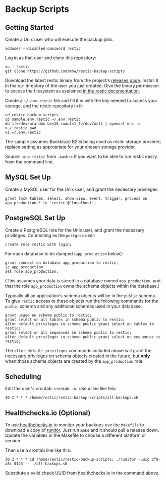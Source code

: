 # Backup Scripts

## Getting Started

Create a Unix user who will execute the backup jobs:

```
adduser --disabled-password restic
```

Log in as that user and clone this repository:

```
su - restic
git clone https://github.com/mhw/restic-backup-scripts
```

Download the latest restic binary from the project's
[releases page](https://github.com/restic/restic/releases/latest).
Install it in the `bin` directory of the user you just created.
Give the binary permission to access the filesystem as explained
[in the restic documentation](https://restic.readthedocs.io/en/stable/080_examples.html#backing-up-your-system-without-running-restic-as-root).

Create a `~/.env.restic` file and fill it in with the key needed to
access your storage, and the restic repository in it:

```
cd restic-backup-scripts
cp sample.env.restic ~/.env.restic
dd if=/dev/urandom bs=15 count=1 2>/dev/null | openssl enc -a >~/.restic.pwd
vi ~/.env.restic
```

The sample assumes Backblaze B2 is being used as restic storage provider;
replace setting as appropriate for your chosen storage provider.

Source `.env.restic` from `.bashrc` if you want to be able to run restic
easily from the command line.

## MySQL Set Up

Create a MySQL user for the Unix user, and grant the necessary
privileges:

```
grant lock tables, select, show view, event, trigger, process on app_production.* to 'restic'@'localhost';
```

## PostgreSQL Set Up

Create a PostgreSQL role for the Unix user, and grant the necessary
privileges. Connecting as the `postgres` user:

```
create role restic with login;
```

For each database to be dumped (`app_production` below):

```
grant connect on database app_production to restic;
\c app_production
set role app_production;
```

(This assumes your data is stored in a database named `app_production`,
and that the role `app_production` owns the schema objects within the
database.)

Typically all an application's schema objects will be in the `public` schema.
To give `restic` access to these objects run the following commands for the
`public` schema and any additional schemas used in your database.

```
grant usage on schema public to restic;
grant select on all tables in schema public to restic;
alter default privileges in schema public grant select on tables to restic;
grant select on all sequences in schema public to restic;
alter default privileges in schema public grant select on sequences to restic;
```

The `alter default privileges` commands included above will grant the
necessary privileges on schema objects created in the future,
but **only** when those schema objects are created by the `app_production`
role.

## Scheduling

Edit the user's crontab: `crontab -e`. Use a line like this:

```
30 2 * * * /home/restic/restic-backup-scripts/all-backups.sh
```

## Healthchecks.io (Optional)

To use [healthchecks.io](https://healthchecks.io/) to monitor your backups
use the `Makefile` to download a copy of
[runitor](https://github.com/bdd/runitor).
Just run `make` and it should pull a release down.
Update the variables in the Makefile to choose a different platform or version.

Then use a crontab line like this:

```
30 2 * * * cd /home/restic/restic-backup-scripts; ./runitor -uuid 2f9-a5c-0123 -- ./all-backups.sh
```

Substitute a valid check UUID from healthchecks.io in the command above.

